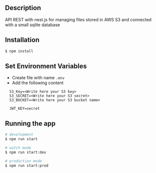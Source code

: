 ## Description

API REST with nest.js for managing files stored in AWS S3 and connected with a small sqlite database

## Installation

```bash
$ npm install
```

## Set Environment Variables

- Create file with name ``` .env ```
- Add the following content
```
  S3_Key=<Write here your S3 key>
  S3_SECRET=<Write here your S3 secret>
  S3_BUCKET=<Write here your S3 bucket name>

  JWT_KEY=secret
```

## Running the app

```bash
# development
$ npm run start

# watch mode
$ npm run start:dev

# production mode
$ npm run start:prod
```
